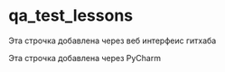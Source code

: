 # qa_test_lessons

Эта строчка добавлена через веб интерфеис гитхаба


Эта строчка добавлена через PyCharm